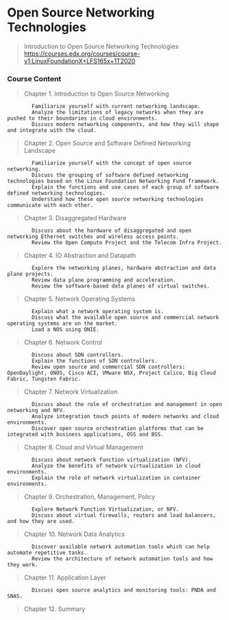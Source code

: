 # Open Source Networking Technologies
> Introduction to Open Source Networking Technologies
> https://courses.edx.org/courses/course-v1:LinuxFoundationX+LFS165x+1T2020


### Course Content

> Chapter 1. Introduction to Open Source Networking

            Familiarize yourself with current networking landscape.
            Analyze the limitations of legacy networks when they are pushed to their boundaries in cloud environments.
            Discuss modern networking components, and how they will shape and integrate with the cloud.

> Chapter 2. Open Source and Software Defined Networking Landscape

            Familiarize yourself with the concept of open source networking.
            Discuss the grouping of software defined networking technologies based on the Linux Foundation Networking Fund framework.
            Explain the functions and use cases of each group of software defined networking technologies.
            Understand how these open source networking technologies communicate with each other.

> Chapter 3. Disaggregated Hardware

            Discuss about the hardware of disaggregated and open networking Ethernet switches and wireless access points.
            Review the Open Compute Project and the Telecom Infra Project.

>  Chapter 4. IO Abstraction and Datapath
            
            Explore the networking planes, hardware abstraction and data plane projects.
            Review data plane programming and acceleration.
            Review the software-based data planes of virtual switches.
            
>  Chapter 5. Network Operating Systems 
            
            Explain what a network operating system is.
            Discuss what the available open source and commercial network operating systems are on the market.
            Load a NOS using ONIE.

>  Chapter 6. Network Control
            
            Discuss about SDN controllers.
            Explain the functions of SDN controllers.
            Review open source and commercial SDN controllers: OpenDaylight, ONOS, Cisco ACI, VMware NSX, Project Calico, Big Cloud Fabric, Tungsten Fabric.

>  Chapter 7. Network Virtualization
            
            Discuss about the role of orchestration and management in open networking and NFV.
            Analyze integration touch points of modern networks and cloud environments.
            Discover open source orchestration platforms that can be integrated with business applications, OSS and BSS.

>  Chapter 8. Cloud and Virtual Management
            
            Discuss about network function virtualization (NFV).
            Analyze the benefits of network virtualization in cloud environments.
            Explain the role of network virtualization in container environments.

>  Chapter 9. Orchestration, Management, Policy
            
            Explore Network Function Virtualization, or NFV.
            Discuss about virtual firewalls, routers and load balancers, and how they are used.

>  Chapter 10. Network Data Analytics
            
            Discover available network automation tools which can help automate repetitive tasks.
            Review the architecture of network automation tools and how they work.

>  Chapter 11. Application Layer

            Discuss open source analytics and monitoring tools: PNDA and SNAS.

>  Chapter 12. Summary




